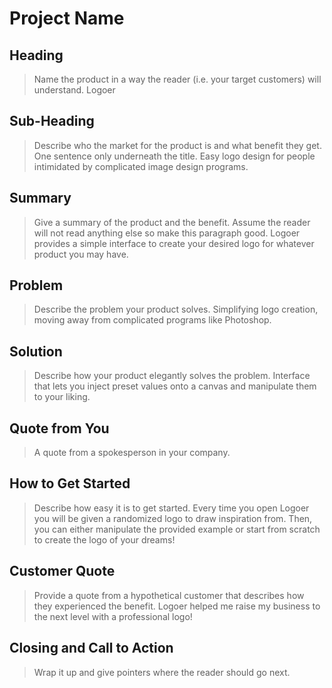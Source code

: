 # Project Name #

<!--
> This material was originally posted [here](http://www.quora.com/What-is-Amazons-approach-to-product-development-and-product-management). It is reproduced here for posterities sake.

There is an approach called "working backwards" that is widely used at Amazon. They work backwards from the customer, rather than starting with an idea for a product and trying to bolt customers onto it. While working backwards can be applied to any specific product decision, using this approach is especially important when developing new products or features.

For new initiatives a product manager typically starts by writing an internal press release announcing the finished product. The target audience for the press release is the new/updated product's customers, which can be retail customers or internal users of a tool or technology. Internal press releases are centered around the customer problem, how current solutions (internal or external) fail, and how the new product will blow away existing solutions.

If the benefits listed don't sound very interesting or exciting to customers, then perhaps they're not (and shouldn't be built). Instead, the product manager should keep iterating on the press release until they've come up with benefits that actually sound like benefits. Iterating on a press release is a lot less expensive than iterating on the product itself (and quicker!).

If the press release is more than a page and a half, it is probably too long. Keep it simple. 3-4 sentences for most paragraphs. Cut out the fat. Don't make it into a spec. You can accompany the press release with a FAQ that answers all of the other business or execution questions so the press release can stay focused on what the customer gets. My rule of thumb is that if the press release is hard to write, then the product is probably going to suck. Keep working at it until the outline for each paragraph flows.

Oh, and I also like to write press-releases in what I call "Oprah-speak" for mainstream consumer products. Imagine you're sitting on Oprah's couch and have just explained the product to her, and then you listen as she explains it to her audience. That's "Oprah-speak", not "Geek-speak".

Once the project moves into development, the press release can be used as a touchstone; a guiding light. The product team can ask themselves, "Are we building what is in the press release?" If they find they're spending time building things that aren't in the press release (overbuilding), they need to ask themselves why. This keeps product development focused on achieving the customer benefits and not building extraneous stuff that takes longer to build, takes resources to maintain, and doesn't provide real customer benefit (at least not enough to warrant inclusion in the press release).
 -->

## Heading ##
  > Name the product in a way the reader (i.e. your target customers) will understand.
  Logoer

## Sub-Heading ##
  > Describe who the market for the product is and what benefit they get. One sentence only underneath the title.
  Easy logo design for people intimidated by complicated image design programs.

## Summary ##
  > Give a summary of the product and the benefit. Assume the reader will not read anything else so make this paragraph good.
  Logoer provides a simple interface to create your desired logo for whatever product you may have.

## Problem ##
  > Describe the problem your product solves.
  Simplifying logo creation, moving away from complicated programs like Photoshop.

## Solution ##
  > Describe how your product elegantly solves the problem.
  Interface that lets you inject preset values onto a canvas and manipulate them to your liking.

## Quote from You ##
  > A quote from a spokesperson in your company.


## How to Get Started ##
  > Describe how easy it is to get started.
  Every time you open Logoer you will be given a randomized logo to draw inspiration from. Then, you can either manipulate the provided example or start from scratch to create the logo of your dreams!

## Customer Quote ##
  > Provide a quote from a hypothetical customer that describes how they experienced the benefit.
  Logoer helped me raise my business to the next level with a professional logo!

## Closing and Call to Action ##
  > Wrap it up and give pointers where the reader should go next.
  
